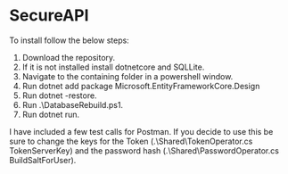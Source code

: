 # SecureAPI

To install follow the below steps:

  1. Download the repository.
  2. If it is not installed install dotnetcore and SQLLite.
  3. Navigate to the containing folder in a powershell window.
  4. Run dotnet add package Microsoft.EntityFrameworkCore.Design
  5. Run dotnet -restore.
  6. Run .\DatabaseRebuild.ps1.
  7. Run dotnet run.
  
I have included a few test calls for Postman. If you decide to use this be sure to change the keys for the Token (.\Shared\TokenOperator.cs TokenServerKey) and the password hash (.\Shared\PasswordOperator.cs BuildSaltForUser).
